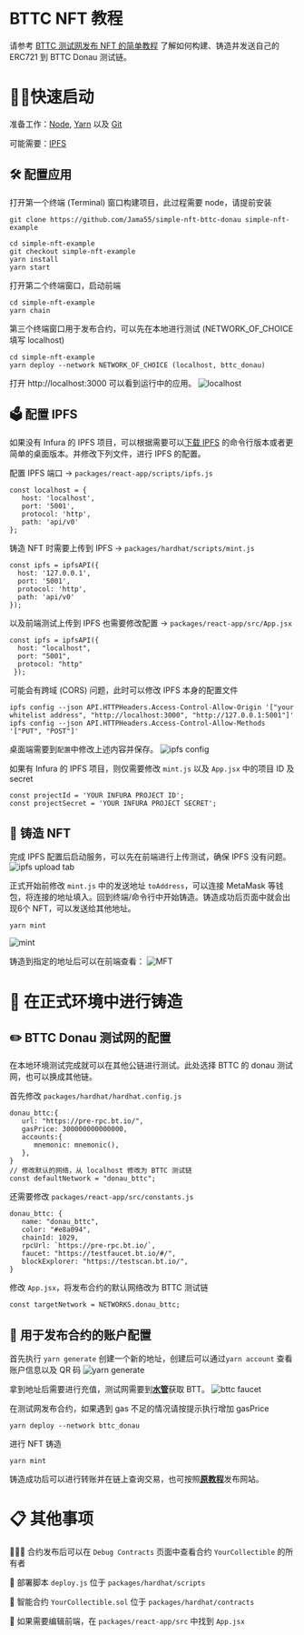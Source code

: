 # BTTC NFT 教程

请参考 [BTTC 测试网发布 NFT 的简单教程](https://github.com/BTTC-Developer-Hub/bttc-nft-tutorial) 了解如何构建、铸造并发送自己的 ERC721 到 BTTC Donau 测试链。 

# 🏃‍♀️快速启动
准备工作：[Node](https://nodejs.org/dist/latest-v12.x/), [Yarn](https://classic.yarnpkg.com/en/docs/install/#mac-stable) 以及 [Git](https://git-scm.com/downloads) 

可能需要：[IPFS][IPFS]

## 🛠 配置应用
打开第一个终端 (Terminal) 窗口构建项目，此过程需要 node，请提前安装
``` 
git clone https://github.com/Jama55/simple-nft-bttc-donau simple-nft-example
```

```
cd simple-nft-example
git checkout simple-nft-example
yarn install
yarn start
```
打开第二个终端窗口，启动前端
```
cd simple-nft-example
yarn chain
```

第三个终端窗口用于发布合约，可以先在本地进行测试 (NETWORK_OF_CHOICE 填写 localhost)
```
cd simple-nft-example
yarn deploy --network NETWORK_OF_CHOICE (localhost, bttc_donau)
```

打开 http://localhost:3000 可以看到运行中的应用。
![localhost][pic_localhost]


## 🗳 配置 IPFS
如果没有 Infura 的 IPFS 项目，可以根据需要可以[下载 IPFS][IPFS] 的命令行版本或者更简单的桌面版本。并修改下列文件，进行 IPFS 的配置。

配置 IPFS 端口 -> `packages/react-app/scripts/ipfs.js`
```
const localhost = {
   host: 'localhost',
   port: '5001',
   protocol: 'http',
   path: 'api/v0'
};
```
铸造 NFT 时需要上传到 IPFS -> `packages/hardhat/scripts/mint.js`
```
const ipfs = ipfsAPI({
  host: '127.0.0.1', 
  port: '5001', 
  protocol: 'http', 
  path: 'api/v0'
});
```
以及前端测试上传到 IPFS 也需要修改配置 -> `packages/react-app/src/App.jsx`
```
const ipfs = ipfsAPI({ 
  host: "localhost", 
  port: "5001", 
  protocol: "http"
 });
 ```
可能会有跨域 (CORS) 问题，此时可以修改 IPFS 本身的配置文件
 ```
ipfs config --json API.HTTPHeaders.Access-Control-Allow-Origin '["your whitelist address", "http://localhost:3000", "http://127.0.0.1:5001"]'
ipfs config --json API.HTTPHeaders.Access-Control-Allow-Methods '["PUT", "POST"]'
 ```
桌面端需要到`配置`中修改上述内容并保存。
![ipfs config][pic_ipfs_config]


如果有 Infura 的 IPFS 项目，则仅需要修改 `mint.js` 以及 `App.jsx` 中的项目 ID 及 secret
 ```
const projectId = 'YOUR INFURA PROJECT ID';
const projectSecret = 'YOUR INFURA PROJECT SECRET';
 ```

 ## 💎 铸造 NFT
 完成 IPFS 配置后启动服务，可以先在前端进行上传测试，确保 IPFS 没有问题。
![ipfs upload tab][pic_ipfs_upload]

 正式开始前修改 `mint.js` 中的发送地址 `toAddress`，可以连接 MetaMask 等钱包，将连接的地址填入。回到终端/命令行中开始铸造。铸造成功后页面中就会出现6个 NFT，可以发送给其他地址。
```
yarn mint
```
![mint][pic_mint]

铸造到指定的地址后可以在前端查看：
![MFT][pic_NFT]


# 🏦 在正式环境中进行铸造
## ✏️ BTTC Donau 测试网的配置
在本地环境测试完成就可以在其他公链进行测试。此处选择 BTTC 的 donau 测试网，也可以换成其他链。

首先修改 `packages/hardhat/hardhat.config.js`
```
donau_bttc:{
   url: "https://pre-rpc.bt.io/",
   gasPrice: 300000000000000,
   accounts:{
      mnemonic: mnemonic(),
   },
}
// 修改默认的网络，从 localhost 修改为 BTTC 测试链
const defaultNetwork = "donau_bttc";
```

还需要修改 `packages/react-app/src/constants.js`
```
donau_bttc: {
   name: "donau_bttc",
   color: "#e8a094",
   chainId: 1029,
   rpcUrl: `https://pre-rpc.bt.io/`,
   faucet: "https://testfaucet.bt.io/#/",
   blockExplorer: "https://testscan.bt.io/",
}
```
修改 `App.jsx`，将发布合约的默认网络改为 BTTC 测试链
```
const targetNetwork = NETWORKS.donau_bttc; 
```

## 🔑 用于发布合约的账户配置
首先执行 `yarn generate` 创建一个新的地址，创建后可以通过`yarn account` 查看账户信息以及 QR 码
![yarn generate][pic_generate]

拿到地址后需要进行充值，测试网需要到[**水管**][faucet]获取 BTT。
![bttc faucet][pic_faucet]

在测试网发布合约，如果遇到 gas 不足的情况请按提示执行增加 gasPrice
```
yarn deploy --network bttc_donau
```

进行 NFT 铸造 
```
yarn mint
```
铸造成功后可以进行转账并在链上查询交易，也可按照[**原教程**][simple-nft-example]发布网站。

# 📋 其他事项
🕵🏻‍♂️ 合约发布后可以在 `Debug Contracts` 页面中查看合约 `YourCollectible` 的所有者  

💼 部署脚本 `deploy.js` 位于 `packages/hardhat/scripts`  

🔏 智能合约 `YourCollectible.sol` 位于 `packages/hardhat/contracts`  

📝 如果需要编辑前端，在 `packages/react-app/src` 中找到 `App.jsx`

[IPFS]: https://ipfs.tech/#install
[faucet]: https://testfaucet.bt.io
[simple-nft-example]: https://github.com/scaffold-eth/scaffold-eth/tree/simple-nft-example


[pic_localhost]: https://i.imgur.com/PyWMkaI.png
[pic_ipfs_config]: https://i.imgur.com/cPrl2Me.png
[pic_mint]: https://i.imgur.com/8FmgZ0L.png
[pic_ipfs_upload]: https://i.imgur.com/SjvifHl.png
[pic_generate]: https://i.imgur.com/Rx4sqCW.png
[pic_faucet]: https://i.imgur.com/vEUn2s3.png
[pic_NFT]: https://i.imgur.com/rgXDn6r.png
